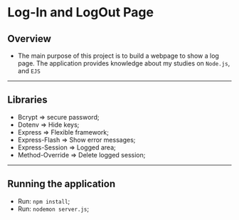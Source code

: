 # Log-In and LogOut Page

## Overview
- The main purpose of this project is to build a webpage to show a log page. The application provides knowledge about my studies on `Node.js`, and `EJS`

<hr>

## Libraries 

- Bcrypt => secure password;
- Dotenv => Hide keys;
- Express => Flexible framework;
- Express-Flash => Show error messages;
- Express-Session => Logged area;
- Method-Override => Delete logged session;


<hr>

## Running the application

- Run: `npm install`;
- Run: `nodemon server.js`;
